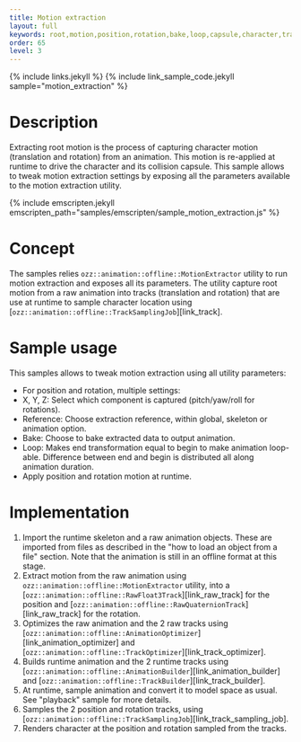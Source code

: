```yaml
---
title: Motion extraction
layout: full
keywords: root,motion,position,rotation,bake,loop,capsule,character,track,animation,sample,
order: 65
level: 3
---
```


{% include links.jekyll %}
{% include link_sample_code.jekyll sample="motion_extraction" %}

Description
===========

Extracting root motion is the process of capturing character motion (translation and rotation) from an animation. This motion is re-applied at runtime to drive the character and its collision capsule.
This sample allows to tweak motion extraction settings by exposing all the parameters available to the motion extraction utility.

{% include emscripten.jekyll emscripten_path="samples/emscripten/sample_motion_extraction.js" %}

Concept
=======

The samples relies `ozz::animation::offline::MotionExtractor` utility to run motion extraction and exposes all its parameters.
The utility capture root motion from a raw animation into tracks (translation and rotation) that are use at runtime to sample character location using [`ozz::animation::offline::TrackSamplingJob`][link_track].

Sample usage
============

This samples allows to tweak motion extraction using all utility parameters:
  - For position and rotation, multiple settings:
   - X, Y, Z: Select which component is captured  (pitch/yaw/roll for rotations).
   - Reference: Choose extraction reference, within global, skeleton or animation option.
   - Bake: Choose to bake extracted data to output animation.
   - Loop: Makes end transformation equal to begin to make animation loop-able. Difference between end and begin is distributed all along animation duration.
  - Apply position and rotation motion at runtime.

Implementation
==============

1. Import the runtime skeleton and a raw animation objects. These are imported from files as described in the "how to load an object from a file" section. Note that the animation is still in an offline format at this stage.
2. Extract motion from the raw animation using `ozz::animation::offline::MotionExtractor` utility, into a [`ozz::animation::offline::RawFloat3Track`][link_raw_track] for the position and [`ozz::animation::offline::RawQuaternionTrack`][link_raw_track] for the rotation.
3. Optimizes the raw animation and the 2 raw tracks using [`ozz::animation::offline::AnimationOptimizer`][link_animation_optimizer] and [`ozz::animation::offline::TrackOptimizer`][link_track_optimizer].
3. Builds runtime animation and the 2 runtime tracks using [`ozz::animation::offline::AnimationBuilder`][link_animation_builder] and [`ozz::animation::offline::TrackBuilder`][link_track_builder].
4. At runtime, sample animation and convert it to model space as usual. See "playback" sample for more details.
5. Samples the 2 position and rotation tracks, using [`ozz::animation::offline::TrackSamplingJob`][link_track_sampling_job].
6. Renders character at the position and rotation sampled from the tracks.